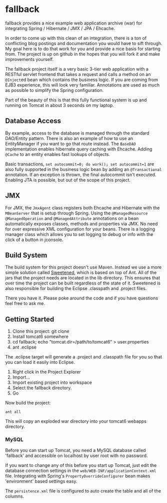 fallback
========

fallback provides a nice example web application archive (war) for
integrating Spring / Hibernate / JMX / JPA / Ehcache.

In order to come up with this clean of an integration, there is a ton of
conflicting blog postings and documentation you would have to sift
through. My goal here is to do that work for you and provide a nice
basis for starting from. The project is up on github in the hopes that
you will fork it and make improvements yourself.

The fallback project itself is a very basic 3-tier web application with
a RESTful servlet frontend that takes a request and calls a method on an
`@Inject`ed bean which contains the business logic. If you are coming from
EJB3 experience, this will look very familiar. Annotations are used as
much as possible to simplify the Spring configuration.

Part of the beauty of this is that this fully functional system is up
and running on Tomcat in about 3 seconds on my laptop.

Database Access
---------------
By example, access to the database is managed through the standard
DAO/Entity pattern. There is also an example of how to use an
EntityManager if you want to go that route instead. The `BaseDAO`
implementation enables hibernate query caching with Ehcache. Adding 
`@Cache` to an entity enables fast lookups of objects.

Basic transactions, `set autocommit=0; do work(); set autocommit=1` are
also fully supported in the business logic bean by adding an
`@Transactional` annotation. If an exception is thrown, the final
autocommit isn't executed. Enabling JTA is possible, but out of the
scope of this project.

JMX
---
For JMX, the `JmxAgent` class registers both Ehcache and Hibernate with
the `MBeanServer` that is setup through Spring. Using the
`@ManagedResource` `@ManagedOperation` and `@ManagedAttribute`
annotations on a bean automatically exposes classes, methods and
properties via JMX. No need for over expressive XML configuration for
your beans. There is a logging manager class which allows you to set
logging to debug or info with the click of a button in jconsole.

Build System
------------
The build system for this project doesn't use Maven. Instead we use a
more simple solution called
[Sweetened](http://sweetened.googlecode.com), which is based on top of
Ant. All of the jars that the project needs are located in the lib
directory. This ensures that over time the project can be built
regardless of the state of it. Sweetened is also responsible for
building the Eclipse .classpath and .project files.

There you have it. Please poke around the code and if you have questions
feel free to ask me.

Getting Started
---------------

1. Clone this project: git clone 
2. Install tomcat6 somewhere
3. cd fallback; echo "tomcat.dir=/path/to/tomcat6" > user.properties
4. ant .eclipse

The .eclipse target will generate a .project and .classpath file
for you so that you can load it easily into Eclipse.

1. Right click in the Project Explorer
2. Import...
3. Import existing project into workspace
4. Select the fallback directory.
5. Go

Now build the project:

    ant all

This will copy an exploded war directory into your tomcat6 webapps
directory.

### MySQL

Before you can start up Tomcat, you need a MySQL database called
'fallback' and accessible on localhost by user root with no password.

If you want to change any of this before you start up Tomcat, just edit
the database connection settings in the `web/WEB-INF/applicationContext.xml` 
file. Integrating with Spring's `PropertyOverrideConfigurer` bean makes
'environment' based settings easy.

The `persistence.xml` file is configured to auto create the table and
all of the columns.
